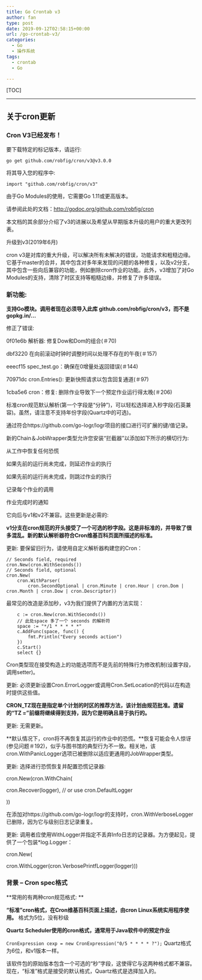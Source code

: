 ```yaml
---
title: Go Crontab v3
author: fan
type: post
date: 2019-09-12T02:58:15+00:00
url: /go-crontab-v3/
categories:
  - Go
  - 操作系统
tags:
  - crontab
  - Go

---
```

[TOC]

* * *

## 关于cron更新

### Cron V3已经发布！

要下载特定的标记版本，请运行:
  
`go get github.com/robfig/cron/v3@v3.0.0`
  
将其导入您的程序中:
  
`import "github.com/robfig/cron/v3"`
  
由于Go Modules的使用，它需要Go 1.11或更高版本。
  
请参阅此处的文档：http://godoc.org/github.com/robfig/cron
  
本文档的其余部分介绍了v3的进展以及希望从早期版本升级的用户的重大更改列表。
  
升级到v3(2019年6月)
  
cron v3是对库的重大升级，可以解决所有未解决的错误，功能请求和粗糙边缘。它基于master的合并，其中包含对多年来发现的问题的各种修复，以及v2分支，其中包含一些向后兼容的功能，例如删除cron作业的功能。此外，v3增加了对Go Modules的支持，清除了时区支持等粗糙边缘，并修复了许多错误。

### 新功能:

**支持Go模块。调用者现在必须导入此库 github.com/robfig/cron/v3，而不是gopkg.in/&#8230;**
  
修正了错误:
  
0f01e6b 解析器: 修复Dow和Dom的组合(＃70)
  
dbf3220 在向前滚动时钟时调整时间以处理不存在的午夜(＃157)
  
eeecf15 spec_test.go：确保在0增量处返回错误(＃144)
  
70971dc cron.Entries(): 更新快照请求以包含回复通道(＃97)
  
1cba5e6 cron：修复: 删除作业导致下一个预定作业运行得太晚(＃206)
  
标准cron规范默认解析(第一个字段是“分钟”)，可以轻松选择进入秒字段(石英兼容)。虽然，请注意不支持年份字段(Quartz中的可选)。
  
通过符合https://github.com/go-logr/logr项目的接口进行可扩展的键/值记录。
  
新的Chain＆JobWrapper类型允许您安装“拦截器”以添加如下所示的横切行为:
  
从工作中恢复任何恐慌
  
如果先前的运行尚未完成，则延迟作业的执行
  
如果先前的运行尚未完成，则跳过作业的执行
  
记录每个作业的调用
  
作业完成时的通知
  
它向后与v1和v2不兼容。这些更新是必需的:
  
**v1分支在cron规范的开头接受了一个可选的秒字段。这是非标准的，并导致了很多混乱。新的默认解析器符合Cron维基百科页面所描述的标准。**
  
更新: 要保留旧行为，请使用自定义解析器构建您的Cron：

<pre><code class="language-go line-numbers">// Seconds field, required
cron.New(cron.WithSeconds())
// Seconds field, optional
cron.New(
    cron.WithParser(
        cron.SecondOptional | cron.Minute | cron.Hour | cron.Dom | cron.Month | cron.Dow | cron.Descriptor))
</code></pre>

最常见的改造是添加秒，v3为我们提供了内置的方法实现：

<pre><code class="language-go line-numbers">    c := cron.New(cron.WithSeconds())
    // 此处space 多了一个 seconds 的解析符
    space := "*/1 * * * * *"
    c.AddFunc(space, func() {
        fmt.Println("Every seconds action")
    })
    c.Start()
    select {}
</code></pre>

Cron类型现在接受构造上的功能选项而不是先前的特殊行为修改机制(设置字段，调用setter)。
  
更新: 必须更新设置Cron.ErrorLogger或调用Cron.SetLocation的代码以在构造时提供这些值。
  
**CRON_TZ现在是指定单个计划的时区的推荐方法，该计划由规范批准。遗留的“TZ =”前缀将继续得到支持，因为它是明确且易于执行的。**
  
更新: 无需更新。
  
**默认情况下，cron将不再恢复其运行的作业中的恐慌。**恢复可能会令人惊讶(参见问题＃192)，似乎与图书馆的典型行为不一致。相关地，该cron.WithPanicLogger选项已被删除以适应更通用的JobWrapper类型。
  
更新: 选择进行恐慌恢复并配置恐慌记录器:
  
cron.New(cron.WithChain(
      
cron.Recover(logger), // or use cron.DefaultLogger
  
))
  
在添加对https://github.com/go-logr/logr的支持时，cron.WithVerboseLogger已删除，因为它与级别日志记录重复。
  
更新: 调用者应使用WithLogger并指定不丢弃Info日志的记录器。为方便起见，提供了一个包装*log.Logger：
  
cron.New(
      
cron.WithLogger(cron.VerbosePrintfLogger(logger)))

### 背景 &#8211; Cron spec格式

\*\*常用的有两种cron规范格式: \*\*
  
**“标准”cron格式，在Cron维基百科页面上描述，由cron Linux系统实用程序使用。** 格式为5位，没有秒级
  
**Quartz Scheduler使用的cron格式，通常用于Java软件中的预定作业**
  
`CronExpression cexp = new CronExpression("0/5 * * * * ?");` Quartz格式为6位，和v1版本一样。
  
该软件包的原始版本包含一个可选的“秒”字段，这使得它与这两种格式都不兼容。现在，“标准”格式是接受的默认格式，Quartz格式是选择加入的。